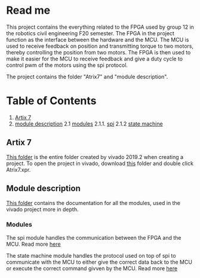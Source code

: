 # Read me
This project contains the everything related to the FPGA used by group 12 in the robotics civil engineering F20 semester.
The FPGA in the project function as the interface between the hardware and the MCU.  The MCU is used to receive feedback on position and transmitting torque to two motors, thereby controlling the position from two motors. The FPGA is then used to make it easier for the MCU to receive feedback and give a duty cycle to control pwm of the motors using the spi protocol.

The project contains the folder "Atrix7" and "module description".

# Table of Contents
1. [Artix 7](#Atrix-7)
2. [module description](#module-description)
2.1 [modules](#modules)
2.1.1. [spi](#spi)
2.1.2 [state machine](#state-machine)

## Artix 7
[This folder](https://github.com/SDU-RB-PRO4-F20-Group-6/VHDL/tree/master/Atrix7) is the entire folder created by vivado 2019.2 when creating a project. To open the project in vivado, download [this](https://github.com/SDU-RB-PRO4-F20-Group-6/VHDL/tree/master/Atrix7) folder and double click Atrix7.xpr.
## Module description
[This folder](https://github.com/SDU-RB-PRO4-F20-Group-6/VHDL/tree/master/module%20description) contains the documentation for all the modules, used in the vivado project more in depth.
### Modules
The spi module handles the communication between the FPGA and the MCU. Read more [here](https://github.com/SDU-RB-PRO4-F20-Group-6/VHDL/blob/master/module%20description/spi.md)

The state machine module handles the protocol used on top of spi to communicate with the MCU to either give the correct data back to the MCU or execute the correct command givven by the MCU. Read more [here](https://github.com/SDU-RB-PRO4-F20-Group-6/VHDL/blob/master/module%20description/statemachine.md)
<!--stackedit_data:
eyJoaXN0b3J5IjpbLTEzNjg4MzE2ODRdfQ==
-->